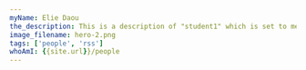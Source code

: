```yaml
---
myName: Elie Daou
the_description: This is a description of "student1" which is set to me, Elie, for the time being.
image_filename: hero-2.png
tags: ['people', 'rss']
whoAmI: {{site.url}}/people
---
```

